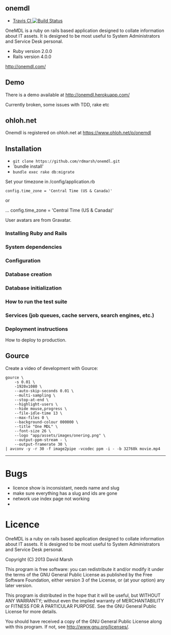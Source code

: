 ## onemdl

* [Travis CI ![Build Status](https://travis-ci.org/rdmarsh/onemdl.png?branch=master)](https://travis-ci.org/rdmarsh/onemdl)

OneMDL is a ruby on rails based application designed to collate information about IT assets. It is designed to be most useful to System Administrators and Service Desk personal.

* Ruby version 2.0.0
* Rails version 4.0.0

http://onemdl.com/

## Demo

There is a demo available at http://onemdl.herokuapp.com/

Currently broken, some issues with TDD, rake etc

## ohloh.net

Onemdl is registered on ohloh.net at https://www.ohloh.net/p/onemdl

## Installation

* `git clone https://github.com/rdmarsh/onemdl.git`
* `bundle install'
* `bundle exec rake db:migrate`

Set your timezone in /config/application.rb

    config.time_zone = 'Central Time (US & Canada)'

or

...    config.time_zone = 'Central Time (US & Canada)'

User avatars are from Gravatar.

### Installing Ruby and Rails

### System dependencies

### Configuration

### Database creation

### Database initialization


### How to run the test suite

### Services (job queues, cache servers, search engines, etc.)

### Deployment instructions

How to deploy to production.

## Gource

Create a video of development with Gource:

	gource \
		-s 0.01 \
		-1920x1080 \
		--auto-skip-seconds 0.01 \
		--multi-sampling \
		--stop-at-end \
		--highlight-users \
		--hide mouse,progress \
		--file-idle-time 13 \
		--max-files 0 \
		--background-colour 000000 \
		--title "One MDL" \
		--font-size 26 \
		--logo "app/assets/images/onering.png" \
		--output-ppm-stream - \
		--output-framerate 30 \
	| avconv -y -r 30 -f image2pipe -vcodec ppm -i - -b 32768k movie.mp4
	
----

# Bugs

* licence show is inconsistant, needs name and slug
* make sure everything has a slug and ids are gone
* network use index page not working
* 

# Licence

OneMDL is a ruby on rails based application designed to collate information
about IT assets. It is designed to be most useful to System Administrators
and Service Desk personal.

Copyright (C) 2013 David Marsh

This program is free software: you can redistribute it and/or modify
it under the terms of the GNU General Public License as published by
the Free Software Foundation, either version 3 of the License, or
(at your option) any later version.

This program is distributed in the hope that it will be useful,
but WITHOUT ANY WARRANTY; without even the implied warranty of
MERCHANTABILITY or FITNESS FOR A PARTICULAR PURPOSE.  See the
GNU General Public License for more details.

You should have received a copy of the GNU General Public License
along with this program.  If not, see <http://www.gnu.org/licenses/>.